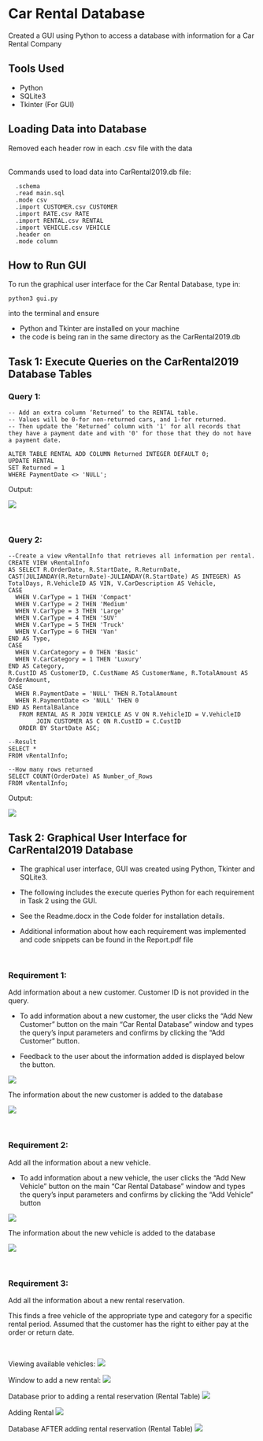 # Car Rental Database
Created a GUI using Python to access a database with information for a Car Rental Company 

## Tools Used
- Python
- SQLite3
- Tkinter (For GUI)


## Loading Data into Database
Removed each header row in each .csv file with the data

<br/>
Commands used to load data into CarRental2019.db file:


```
  .schema
  .read main.sql
  .mode csv
  .import CUSTOMER.csv CUSTOMER
  .import RATE.csv RATE
  .import RENTAL.csv RENTAL
  .import VEHICLE.csv VEHICLE
  .header on
  .mode column
```

## How to Run GUI
To run the graphical user interface for the Car Rental Database, type in:

```
python3 gui.py
```

into the terminal and ensure 
- Python and Tkinter are installed on your machine
- the code is being ran in the same directory as the CarRental2019.db

## Task 1: Execute Queries on the CarRental2019 Database Tables

### Query 1:

```
-- Add an extra column ‘Returned’ to the RENTAL table. 
-- Values will be 0-for non-returned cars, and 1-for returned. 
-- Then update the ‘Returned’ column with '1' for all records that they have a payment date and with '0' for those that they do not have a payment date.

ALTER TABLE RENTAL ADD COLUMN Returned INTEGER DEFAULT 0;
UPDATE RENTAL
SET Returned = 1
WHERE PaymentDate <> 'NULL';

```

Output:

![](screenshots/task1.png)

<br/>

### Query 2:

```
--Create a view vRentalInfo that retrieves all information per rental.
CREATE VIEW vRentalInfo
AS SELECT R.OrderDate, R.StartDate, R.ReturnDate, CAST(JULIANDAY(R.ReturnDate)-JULIANDAY(R.StartDate) AS INTEGER) AS TotalDays, R.VehicleID AS VIN, V.CarDescription AS Vehicle,
CASE 
  WHEN V.CarType = 1 THEN 'Compact'
  WHEN V.CarType = 2 THEN 'Medium'
  WHEN V.CarType = 3 THEN 'Large'
  WHEN V.CarType = 4 THEN 'SUV'
  WHEN V.CarType = 5 THEN 'Truck'
  WHEN V.CarType = 6 THEN 'Van'  
END AS Type,
CASE 
  WHEN V.CarCategory = 0 THEN 'Basic'
  WHEN V.CarCategory = 1 THEN 'Luxury'
END AS Category,
R.CustID AS CustomerID, C.CustName AS CustomerName, R.TotalAmount AS OrderAmount, 
CASE  
  WHEN R.PaymentDate = 'NULL' THEN R.TotalAmount
  WHEN R.PaymentDate <> 'NULL' THEN 0
END AS RentalBalance
   FROM RENTAL AS R JOIN VEHICLE AS V ON R.VehicleID = V.VehicleID
        JOIN CUSTOMER AS C ON R.CustID = C.CustID 
   ORDER BY StartDate ASC;

--Result
SELECT *
FROM vRentalInfo;

--How many rows returned
SELECT COUNT(OrderDate) AS Number_of_Rows
FROM vRentalInfo;

```

Output:


![](screenshots/task2.png)

## Task 2: Graphical User Interface for CarRental2019 Database
- The graphical user interface, GUI was created using Python, Tkinter and SQLite3. 

- The following includes the execute queries Python for each requirement in Task 2 using the GUI. 

- See the Readme.docx in the Code folder for installation details.

- Additional information about how each requirement was implemented and code snippets can be found in the Report.pdf file

<br/>

### Requirement 1:

Add information about a new customer. Customer ID is not provided in the query.


- To add information about a new customer, the user clicks the “Add New Customer” button on the main “Car Rental Database” window and types the query’s input parameters and confirms by clicking the “Add Customer” button. 

- Feedback to the user about the information added is displayed below the button.

![](screenshots/req1/pic1.png)

The information about the new customer is added to the database

![](screenshots/req1/pic2.png)




<br/>

### Requirement 2:

Add all the information about a new vehicle.


- To add information about a new vehicle, the user clicks the “Add New Vehicle” button on the main “Car Rental Database” window and types the query’s input parameters and confirms by clicking the “Add Vehicle” button

![](screenshots/req2/pic1.png)


The information about the new vehicle is added to the database

![](screenshots/req2/pic2.png)

<br/>

### Requirement 3:

Add all the information about a new rental reservation.

This finds a free vehicle of the appropriate type and category for a specific rental period. Assumed that the customer has the right to either pay at the order or return date.


<br/>


Viewing available vehicles:
![](screenshots/req3/pic1.png)


Window to add a new rental:
![](screenshots/req3/pic2.png)


Database prior to adding a rental reservation (Rental Table)
![](screenshots/req3/pic3.png)


Adding Rental
![](screenshots/req3/pic4.png)



Database AFTER adding rental reservation (Rental Table)
![](screenshots/req3/pic5.png)






